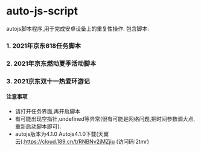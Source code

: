 # auto-js-script
autojs脚本程序,用于完成安卓设备上的重复性操作.
包含脚本:
### 1. 2021年京东618任务脚本
### 2. 2021年京东燃动夏季活动脚本
### 3. 2021京东双十一热爱环游记
#### 注意事项
- 请打开任务界面,再开启脚本
- 有可能出现空指针,undefined等异常(很有可能是网络问题,把时间参数调大点,重新启动脚本即可).
- autojs版本为4.1.0
Autojs4.1.0下载(天翼云):https://cloud.189.cn/t/RNBNv2jMZjiu (访问码:2tmr)